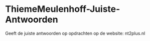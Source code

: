 # ThiemeMeulenhoff-Juiste-Antwoorden
Geeft de juiste antwoorden op opdrachten op de website: nt2plus.nl
